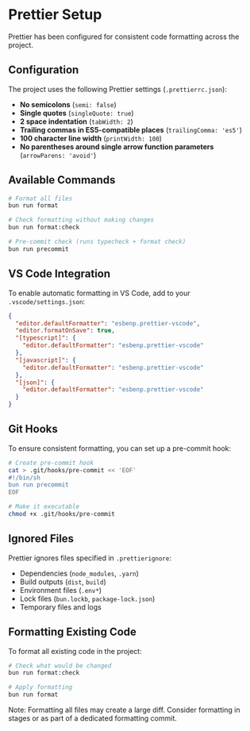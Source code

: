 # Prettier Setup

Prettier has been configured for consistent code formatting across the project.

## Configuration

The project uses the following Prettier settings (`.prettierrc.json`):

- **No semicolons** (`semi: false`)
- **Single quotes** (`singleQuote: true`)
- **2 space indentation** (`tabWidth: 2`)
- **Trailing commas in ES5-compatible places** (`trailingComma: 'es5'`)
- **100 character line width** (`printWidth: 100`)
- **No parentheses around single arrow function parameters** (`arrowParens: 'avoid'`)

## Available Commands

```bash
# Format all files
bun run format

# Check formatting without making changes
bun run format:check

# Pre-commit check (runs typecheck + format check)
bun run precommit
```

## VS Code Integration

To enable automatic formatting in VS Code, add to your `.vscode/settings.json`:

```json
{
  "editor.defaultFormatter": "esbenp.prettier-vscode",
  "editor.formatOnSave": true,
  "[typescript]": {
    "editor.defaultFormatter": "esbenp.prettier-vscode"
  },
  "[javascript]": {
    "editor.defaultFormatter": "esbenp.prettier-vscode"
  },
  "[json]": {
    "editor.defaultFormatter": "esbenp.prettier-vscode"
  }
}
```

## Git Hooks

To ensure consistent formatting, you can set up a pre-commit hook:

```bash
# Create pre-commit hook
cat > .git/hooks/pre-commit << 'EOF'
#!/bin/sh
bun run precommit
EOF

# Make it executable
chmod +x .git/hooks/pre-commit
```

## Ignored Files

Prettier ignores files specified in `.prettierignore`:

- Dependencies (`node_modules`, `.yarn`)
- Build outputs (`dist`, `build`)
- Environment files (`.env*`)
- Lock files (`bun.lockb`, `package-lock.json`)
- Temporary files and logs

## Formatting Existing Code

To format all existing code in the project:

```bash
# Check what would be changed
bun run format:check

# Apply formatting
bun run format
```

Note: Formatting all files may create a large diff. Consider formatting in stages or as part of a dedicated formatting commit.
